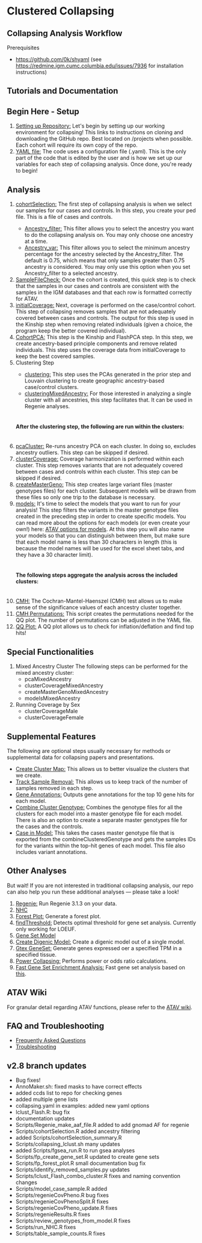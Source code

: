 # Clustered Collapsing

## Collapsing Analysis Workflow

Prerequisites

- https://github.com/0k/shyaml (see https://redmine.igm.cumc.columbia.edu/issues/7936 for installation instructions)

## Tutorials and Documentation

## Begin Here - Setup
<ol>
<li> <a href = "/Tutorial/Repository-Setup.md" target = "_blank">Setting up Repository:</a> Let's begin by setting up our working environment for collapsing! This links to instructions on cloning and downloading the GitHub repo. Best located on /projects when possible. Each cohort will require its own copy of the repo.</li>

<li> <a href = "/Tutorial/Yaml-Setup.md" target = "_blank">YAML file:</a> The code uses a configuration file (.yaml). This is the only part of the code that is edited by the user and is how we set up our variables for each step of collapsing analysis. Once done, you're ready to begin!</li>
</ol>

## Analysis 
<ol>

<li> <a href = "/Tutorial/Creating-Cohort.md" target = "_blank">cohortSelection:</a> The first step of collapsing analysis is when we select our samples for our cases and controls. In this step, you create your ped file. This is a file of cases and controls.</li>
  <ul>
    <li> <a href = "/Tutorial/Ancestry_filter.md" target = "_blank">Ancestry_filter:</a> This filter allows you to select the ancestry you want to do the collapsing analysis on. You may only choose one ancestry at a time.</li>
    <li> <a href = "/Tutorial/Ancestry_var.md" target = "_blank">Ancestry_var:</a> This filter allows you to select the minimum ancestry percentage for the ancestry selected by the Ancestry_filter. The default is 0.75, which means that only samples greater than 0.75 ancestry is considered. You may only use this option when you set Ancestry_filter to a selected ancestry.</li>
  </ul>

<li> <a href = "/Tutorial/SampleFileCheck.md" target = "_blank">SampleFileCheck:</a> Once the cohort is created, this quick step is to check that the samples in our cases and controls are consistent with the samples in the IGM databases and that each row is formatted correctly for ATAV.</li>

<li> <a href = "/Tutorial/Coverage-of-CaseControl-Cohort.md" target = "_blank">initialCoverage:</a> Next, coverage is performed on the case/control cohort. This step of collapsing removes samples that are not adequately covered between cases and controls. The output for this step is used in the Kinship step when removing related individuals (given a choice, the program keep the better covered individual).</li>

<li> <a href = "/Tutorial/Creation-of-Principle-Components-and-Removal-of-Related-Samples.md" target = "_blank">CohortPCA:</a> This step is the Kinship and FlashPCA step. In this step, we create ancestry-based principle components and remove related individuals. This step uses the coverage data from initialCoverage to keep the best covered samples.</li>

<li>Clustering Step</li>
	
<ul>
<li> <a href = "/Tutorial/Create-Clusters.md" target = "_blank">clustering:</a> This step uses the PCAs generated in the prior step and Louvain clustering to create geographic ancestry-based case/control clusters.</li>

<li> <a href = "/Tutorial/Create-Mixed-Ancestry-Cluster.md" target = "_blank">clusteringMixedAncestry:</a> For those interested in analyzing a single cluster with all ancestries, this step facilitates that. It can be used in Regenie analyses.</li>


</ul>

<br>
<h4> After the clustering step, the following are run within the clusters: </h4>
<br>


<li> <a href = "/Tutorial/pcaCluster.md" target = "_blank">pcaCluster:</a> Re-runs ancestry PCA on each cluster. In doing so, excludes ancestry outliers. This step can be skipped if desired.</li>

<li> <a href = "/Tutorial/Coverage-by-Cluster.md" target = "_blank">clusterCoverage:</a> Coverage harmonization is performed within each cluster. This step removes variants that are not adequately covered between cases and controls within each cluster. This step can be skipped if desired.</li>

<li> <a href = "/Tutorial/Master-Variant-File.md" target = "_blank">createMasterGeno:</a> This step creates large variant files (master genotypes files) for each cluster. Subsequent models will be drawn from these files so only one trip to the database is necessary.</li>

<li> <a href = "/Tutorial/Create-Models.md" target = "_blank">models:</a> It's time to select the models that you want to run for your analysis! This step filters the variants in the master genotype files created in the preceding step in order to create specific models. You can read more about the options for each models (or even create your own!) here: <a href = "/Tutorial/selecting_models_options.md" target = "_blank">ATAV options for models</a>. At this step you will also name your models so that you can distinguish between them, but make sure that each model name is less than 30 characters in length (this is because the model names will be used for the excel sheet tabs, and they have a 30 character limit). </li>

<br>
<h4> The following steps aggregate the analysis across the included clusters: </h4>
<br>

<li> <a href = "/Tutorial/Gene-Based-CMH.md" target = "_blank">CMH:</a> The Cochran-Mantel-Haenszel (CMH) test allows us to make sense of the significance values of each ancestry cluster together.</li>

<li> <a href = "/Tutorial/CMH-Permutations.md" target = "_blank">CMH Permutations:</a> This script creates the permutations needed for the QQ plot. The number of permutations can be adjusted in the YAML file.</li>

<li> <a href = "/Tutorial/Create-QQ-Plots.md" target = "_blank">QQ Plot:</a> A QQ plot allows us to check for inflation/deflation and find top hits!</li>

</ol>


## Special Functionalities 
<ol>
<li> Mixed Ancestry Cluster 
The following steps can be performed for the mixed ancestry cluster:

<ul>
<li>pcaMixedAncestry</li>
<li>clusterCoverageMixedAncestry</li>
<li>createMasterGenoMixedAncestry</li>
<li>modelsMixedAncestry</li>
</ul>

</li>

<li> Running Coverage by Sex
 
<ul>
<li>clusterCoverageMale</li>
<li>clusterCoverageFemale</li>
</ul>

</li>

</ol>

## Supplemental Features 
The following are optional steps usually necessary for methods or supplemental data for collapsing papers and presentations. 

<ul>
	<li> <a href = "/Tutorial/Create-Cluster-Map.md" target = "_blank">Create Cluster Map:</a> This allows us to better visualize the clusters that we create.</li>
	<li> <a href = "/Tutorial/Track-Sample-Removal.md" target = "_blank">Track Sample Removal:</a> This allows us to keep track of the number of samples removed in each step.</li>
	<li> <a href = "/Tutorial/geneAnno.md" target = "_blank">Gene Annotations:</a> Outputs gene annotations for the top 10 gene hits for each model.</li>
	<li> <a href = "/Tutorial/combineClusterGenotype.md" target = "_blank">Combine Cluster Genotype:</a> Combines the genotype files for all the clusters for each model into a master genotype file for each model. There is also an option to create a separate master genotypes file for the cases and the controls.</li>
	<li> <a href = "/Tutorial/caseInModel.md" target = "_blank">Case in Model:</a> This takes the cases master genotype file that is exported from the combineClusteredGenotype and gets the samples IDs for the variants within the top-hit genes of each model. This file also includes variant annotations. </li>
</ul>

## Other Analyses 
But wait! If you are not interested in traditional collapsing analysis, our repo can also help you run these additional analyses — please take a look! 
<ol>
	<li> <a href = "/Tutorial/Run-Regenie.md" target = "_blank">Regenie:</a> Run Regenie 3.1.3 on your data.</li>
	<li> <a href = "/Tutorial/Run-NHC.md" target = "_blank">NHC</a></li>
	<li> <a href = "/Tutorial/Forest-Plot.md" target = "_blank">Forest Plot:</a> Generate a forest plot.</li>
	<li> <a href = "/Tutorial/findThreshold.md" target = "_blank">findThreshold:</a> Detects optimal threshold for gene set analysis. Currently only working for LOEUF.</li>
	<li> <a href = "/Tutorial/create_gene_set_model.md" target = "_blank">Gene Set Model</a></li>
	<li> <a href = "/Tutorial/create_digenic.md" target = "_blank">Create Digenic Model:</a> Create a digenic model out of a single model.</li>
	<li> <a href = "/Tutorial/gtex_geneset.md" target = "_blank">Gtex GeneSet:</a> Generate genes expressed oer a specified TPM in a specified tissue.</li>
	<li> <a href = "/Tutorial/powercollapsing.md" target = "_blank">Power Collapsing:</a> Performs power or odds ratio calculations. </li>
	<li> <a href = "/Tutorial/FGSEA.md" target = "_blank">Fast Gene Set Enrichment Analysis:</a> Fast gene set analysis based on <a href="https://github.com/ctlab/fgsea" target = "_blank">this</a>.</li>
</ol>

## ATAV Wiki
For granular detail regarding ATAV functions, please refer to the <a href = "https://redmine.igm.cumc.columbia.edu/projects/atav/wiki">ATAV wiki</a>.

## FAQ and Troubleshooting 
<ul>
<li> <a href = "/Tutorial/Frequently-Asked-Questions.md" target = "_blank">Frequently Asked Questions</a> </li>
	
<li> <a href = "/Tutorial/Troubleshooting.md" target = "_blank">Troubleshooting</a> </li>

</ul>

## v2.8 branch updates
- Bug fixes!
- AnnoMaker.sh: fixed masks to have correct effects
- added ccds list to repo for checking genes
- added multiple gene lists
- collapsing.yaml in examples: added new yaml options
- lclust_Flash.R: bug fix
- documentation updates
- Scripts/Regenie_make_aaf_file.R added to add gnomad AF for regenie
- Scripts/cohortSelection.R added ancestry filtering
- added Scripts/cohortSelection_summary.R
- Scripts/collapsing_lclust.sh many updates
- added Scripts/fgsea_run.R to run gsea analyses
- Scripts/fp_create_gene_set.R updated to create gene sets
- Scripts/fp_forest_plot.R small documentation bug fix
- Scripts/identify_removed_samples.py updates
- Scripts/lclust_Flash_combo_cluster.R fixes and naming convention changes
- Scripts/model_case_sample.R added
- Scripts/regenieCovPheno.R bug fixes
- Scripts/regenieCovPhenoSplit.R fixes
- Scripts/regenieCovPheno_update.R fixes
- Scripts/regenieResults.R fixes
- Scripts/review_genotypes_from_model.R fixes
- Scripts/run_NHC.R fixes
- Scripts/table_sample_counts.R fixes
